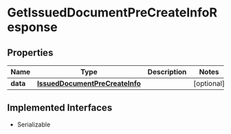 

# GetIssuedDocumentPreCreateInfoResponse


## Properties

Name | Type | Description | Notes
------------ | ------------- | ------------- | -------------
**data** | [**IssuedDocumentPreCreateInfo**](IssuedDocumentPreCreateInfo.md) |  |  [optional]


## Implemented Interfaces

* Serializable


